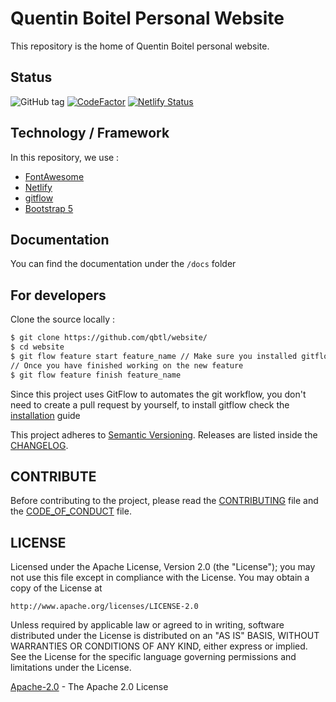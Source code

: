 # Quentin Boitel Personal Website

This repository is the home of Quentin Boitel personal website.

## Status

![GitHub tag](https://img.shields.io/github/v/tag/qbtl/website?include_prereleases&logo=github&labelColor=black&label=Version)  [![CodeFactor](https://www.codefactor.io/repository/github/qbtl/website/badge/master)](https://www.codefactor.io/repository/github/qbtl/website/overview/master)  [![Netlify Status](https://api.netlify.com/api/v1/badges/9430cb96-fdc0-4337-bb29-c6404834696d/deploy-status)](https://app.netlify.com/sites/quentinboitel/deploys)

## Technology / Framework

In this repository, we use :

* [FontAwesome](https://origin.fontawesome.com)
* [Netlify](https://www.netlify.com)
* [gitflow](https://github.com/nvie/gitflow)
* [Bootstrap 5](https://v5.getbootstrap.com/)

## Documentation

You can find the documentation under the ``/docs`` folder

## For developers

Clone the source locally :

```sh
$ git clone https://github.com/qbtl/website/
$ cd website
$ git flow feature start feature_name // Make sure you installed gitflow first
// Once you have finished working on the new feature
$ git flow feature finish feature_name
```

Since this project uses GitFlow to automates the git workflow, you don't need to create a pull request by yourself, to install gitflow check the [installation](https://github.com/nvie/gitflow/wiki/Installation) guide

This project adheres to [Semantic Versioning](https://semver.org/spec/v2.0.0.html).
Releases are listed inside the [CHANGELOG](https://www.github.com/qbtl/website/blob/master/docs/CHANGELOG.md).

## CONTRIBUTE

Before contributing to the project, please read the [CONTRIBUTING](https://www.github.com/qbtl/website/blob/master/docs/CONTRIBUTING.md) file and the [CODE_OF_CONDUCT](https://www.github.com/qbtl/website/blob/master/docs/CODE_OF_CONDUCT.md) file.

## LICENSE

Licensed under the Apache License, Version 2.0 (the "License");
you may not use this file except in compliance with the License.
You may obtain a copy of the License at

`http://www.apache.org/licenses/LICENSE-2.0`

Unless required by applicable law or agreed to in writing, software
distributed under the License is distributed on an "AS IS" BASIS,
WITHOUT WARRANTIES OR CONDITIONS OF ANY KIND, either express or implied.
See the License for the specific language governing permissions and
limitations under the License.

[Apache-2.0](https://apache.org/licenses/LICENSE-2.0) - The Apache 2.0 License

